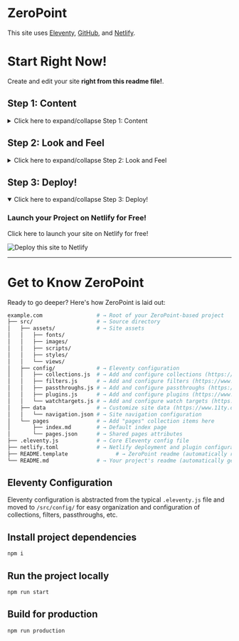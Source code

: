 # ZeroPoint
This site uses [Eleventy](https://www.11ty.dev), [GitHub](https://github.com), and [Netlify](https://netlify.com).

# Start Right Now!
Create and edit your site **right from this readme file!**.

## Step 1: Content
<details>
  <summary>Click here to expand/collapse Step 1: Content</summary>

### Creating and editing site pages and content
#### Pages
Create your site's main content! Pages can be written in HTML or [Markdown](https://www.markdownguide.org/basic-syntax/)!
* [Edit the homepage](https://github.com/MWDelaney/ZeroPoint/edit/master/src/pages/index.njk)
* [Create a new page](https://github.com/MWDelaney/ZeroPoint/new/master/?filename=/src/pages/&value=---%0Atitle%3A%20Enter%20page%20title%20here%0A---)

<!--

---
#### Posts
Blog posts
* [Create a new post](https://github.com/MWDelaney/ZeroPoint/new/master/?filename=/src/posts/&value=----%0Atitle%3A%20%22Enter%20post%20title%22%0Adate%3A%20%222025-01-01%0A---)

-->

</details>

## Step 2: Look and Feel
<details>
  <summary>Click here to expand/collapse Step 2: Look and Feel</summary>

### Changing the look and feel
#### Navigation
Your site's navigation is how your users will get around! Edit the site's navigation menu in [JSON format](https://developer.mozilla.org/en-US/docs/Learn/JavaScript/Objects/JSON)!
* [Edit the navigation](https://github.com/MWDelaney/ZeroPoint/edit/master/src/data/navigation.json)

#### Styles
Colors, spacing, and fonts, oh my! You can edit your branding and styles here using CSS, SCSS, and CSS variables! Remember adding styles on MySpace? Same thing!
* [Edit your branding](https://github.com/MWDelaney/ZeroPoint/edit/master/src/assets/styles/_branding.scss)
* [Edit your overall styles](https://github.com/MWDelaney/ZeroPoint/edit/master/src/assets/styles/styles.scss)

Learning CSS can be daunting but there are a ton of useful resources on the web. Check out [SmolCSS](https://smolcss.dev) to get started!

#### Javascript
**Optional!** Add javascript functionality to your site
* [Add Javascript](https://github.com/MWDelaney/ZeroPoint/edit/master/src/assets/scripts/main.js)

</details>

## Step 3: Deploy!
<details open>
  <summary>Click here to expand/collapse Step 3: Deploy!</summary>

### Launch your Project on Netlify for Free!

Click here to launch your site on Netlify for free!

![Deploy this site to Netlify](https://www.netlify.com/img/deploy/button.svg)

</details>

---
# Get to Know ZeroPoint
Ready to go deeper? Here's how ZeroPoint is laid out:

```sh
example.com                 # → Root of your ZeroPoint-based project
├── src/                    # → Source directory
│   ├── assets/             # → Site assets
│   │   ├── fonts/
│   │   ├── images/
│   │   ├── scripts/
│   │   ├── styles/
│   │   └── views/
│   ├── config/             # → Eleventy configuration
│   │   ├── collections.js  # → Add and configure collections (https://www.11ty.dev/docs/collections/)
│   │   ├── filters.js      # → Add and configure filters (https://www.11ty.dev/docs/filters/)
│   │   ├── passthroughs.js # → Add and configure passthroughs (https://www.11ty.dev/docs/copy/)
│   │   ├── plugins.js      # → Add and configure plugins (https://www.11ty.dev/docs/plugins/)
│   │   └── watchtargets.js # → Add and configure watch targets (https://www.11ty.dev/docs/watch-serve/)
│   ├── data                # → Customize site data (https://www.11ty.dev/docs/data/)
│   │   └── navigation.json # → Site navigation configuration
│   └── pages               # → Add "pages" collection items here
│       ├── index.md        # → Default index page
│       └── pages.json      # → Shared pages attributes
├── .eleventy.js            # → Core Eleventy config file
├── netlify.toml            # → Netlify deployment and plugin configuration (optional)
├── README.template               # → ZeroPoint readme (automatically removed when this template is used)
└── README.md               # → Your project's readme (automatically generated when this template is used)
```

## Eleventy Configuration
Eleventy configuration is abstracted from the typical `.eleventy.js` file and moved to `/src/config/` for easy organization and configuration of collections, filters, passthroughs, etc.
## Install project dependencies
```bash
npm i
```

## Run the project locally
```bash
npm run start
```

## Build for production
```bash
npm run production
```
